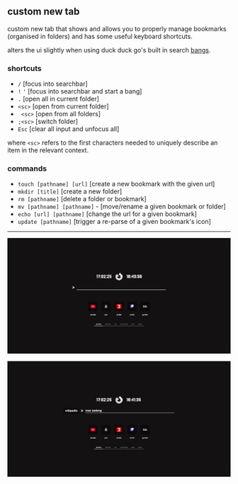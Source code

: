 ## custom new tab
custom new tab that shows and allows you to properly manage bookmarks (organised in folders) and has some useful keyboard shortcuts.

alters the ui slightly when using duck duck go's built in search [bangs](https://duckduckgo.com/bangs).

### shortcuts
- `/` [focus into searchbar]
- `!` `'` [focus into searchbar and start a bang]
- `.` [open all in current folder] 
- `<sc>` [open from current folder] 
- ` <sc>` [open from all folders]
- `;<sc>` [switch folder] 
- `Esc` [clear all input and unfocus all]

where `<sc>` refers to the first characters needed to uniquely describe an item in the relevant context.

### commands
- `touch [pathname] [url]` [create a new bookmark with the given url]
- `mkdir [title]` [create a new folder]
- `rm [pathname]` [delete a folder or bookmark]
- `mv [pathname] [pathname]` - [move/rename a given bookmark or folder]
- `echo [url] [pathname]` [change the url for a given bookmark]
- `update [pathname]` [trigger a re-parse of a given bookmark's icon]

---
![main](/imgs/main.png)

![bang](/imgs/bang.png)
